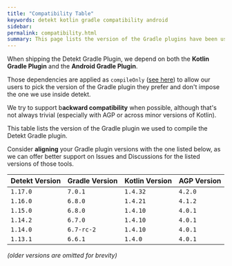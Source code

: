 ```yaml
---
title: "Compatibility Table"
keywords: detekt kotlin gradle compatibility android 
sidebar: 
permalink: compatibility.html
summary: This page lists the version of the Gradle plugins have been used to build Detekt.
---
```


When shipping the Detekt Gradle Plugin, we depend on both the **Kotlin Gradle Plugin** and the **Android Gradle Plugin**.

Those dependencies are applied as `compileOnly` ([see here](https://github.com/detekt/detekt/blob/75622d3ba88b0ae0357aec5f2d82a55aa6c6d157/detekt-gradle-plugin/build.gradle.kts#L17-L18)) to allow our users to pick the version of the Gradle plugin they prefer and don't impose the one we use inside detekt.

We try to support b**ackward compatibility** when possible, although that's not always trivial (especially with AGP or across minor versions of Kotlin).

This table lists the version of the Gradle plugin we used to compile the Detekt Gradle plugin. 

Consider **aligning** your Gradle plugin versions with the one listed below, as we can offer better support on Issues and Discussions for the listed versions of those tools.

| Detekt Version | Gradle Version | Kotlin Version | AGP Version |
| -------------- | -------------- | -------------- | ----------- |
| `1.17.0`       | `7.0.1`        | `1.4.32`       | `4.2.0`     | 
| `1.16.0`       | `6.8.0`        | `1.4.21`       | `4.1.2`     | 
| `1.15.0`       | `6.8.0`        | `1.4.10`       | `4.0.1`     | 
| `1.14.2`       | `6.7.0`        | `1.4.10`       | `4.0.1`     | 
| `1.14.0`       | `6.7-rc-2`     | `1.4.10`       | `4.0.1`     | 
| `1.13.1`       | `6.6.1`        | `1.4.0`        | `4.0.1`     | 

_(older versions are omitted for brevity)_
